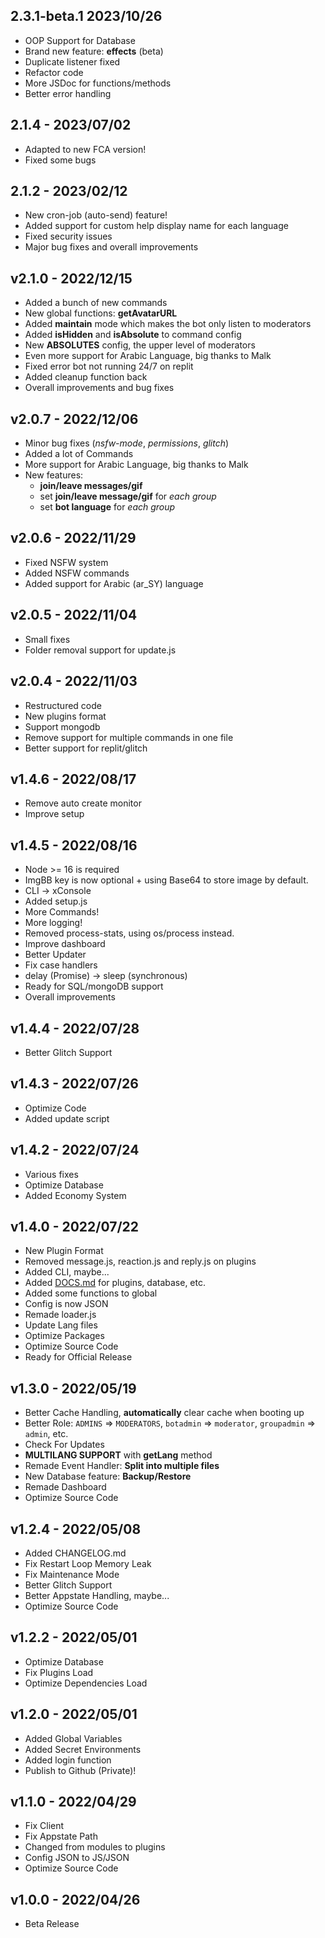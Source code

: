 <!--
## version - yyyy/mm/dd
 -->

## 2.3.1-beta.1 2023/10/26

-   OOP Support for Database
-   Brand new feature: **effects** (beta)
-   Duplicate listener fixed
-   Refactor code
-   More JSDoc for functions/methods
-   Better error handling

## 2.1.4 - 2023/07/02

-   Adapted to new FCA version!
-   Fixed some bugs

## 2.1.2 - 2023/02/12

-   New cron-job (auto-send) feature!
-   Added support for custom help display name for each language
-   Fixed security issues
-   Major bug fixes and overall improvements

## v2.1.0 - 2022/12/15

-   Added a bunch of new commands
-   New global functions: **getAvatarURL**
-   Added **maintain** mode which makes the bot only listen to moderators
-   Added **isHidden** and **isAbsolute** to command config
-   New **ABSOLUTES** config, the upper level of moderators
-   Even more support for Arabic Language, big thanks to Malk
-   Fixed error bot not running 24/7 on replit
-   Added cleanup function back
-   Overall improvements and bug fixes

## v2.0.7 - 2022/12/06

-   Minor bug fixes (_nsfw-mode_, _permissions_, _glitch_)
-   Added a lot of Commands
-   More support for Arabic Language, big thanks to Malk
-   New features:
    -   **join/leave messages/gif**
    -   set **join/leave message/gif** for _each group_
    -   set **bot language** for _each group_

## v2.0.6 - 2022/11/29

-   Fixed NSFW system
-   Added NSFW commands
-   Added support for Arabic (ar_SY) language

## v2.0.5 - 2022/11/04

-   Small fixes
-   Folder removal support for update.js

## v2.0.4 - 2022/11/03

-   Restructured code
-   New plugins format
-   Support mongodb
-   Remove support for multiple commands in one file
-   Better support for replit/glitch

## v1.4.6 - 2022/08/17

-   Remove auto create monitor
-   Improve setup

## v1.4.5 - 2022/08/16

-   Node >= 16 is required
-   ImgBB key is now optional + using Base64 to store image by default.
-   CLI -> xConsole
-   Added setup.js
-   More Commands!
-   More logging!
-   Removed process-stats, using os/process instead.
-   Improve dashboard
-   Better Updater
-   Fix case handlers
-   delay (Promise) -> sleep (synchronous)
-   Ready for SQL/mongoDB support
-   Overall improvements

## v1.4.4 - 2022/07/28

-   Better Glitch Support

## v1.4.3 - 2022/07/26

-   Optimize Code
-   Added update script

## v1.4.2 - 2022/07/24

-   Various fixes
-   Optimize Database
-   Added Economy System

## v1.4.0 - 2022/07/22

-   New Plugin Format
-   Removed message.js, reaction.js and reply.js on plugins
-   Added CLI, maybe...
-   Added [DOCS.md](https://github.com/XaviaTeam/XaviaBot/blob/main/DOCS.md) for plugins, database, etc.
-   Added some functions to global
-   Config is now JSON
-   Remade loader.js
-   Update Lang files
-   Optimize Packages
-   Optimize Source Code
-   Ready for Official Release

## v1.3.0 - 2022/05/19

-   Better Cache Handling, **automatically** clear cache when booting up
-   Better Role: `ADMINS` => `MODERATORS`, `botadmin` => `moderator`, `groupadmin` => `admin`, etc.
-   Check For Updates
-   **MULTILANG SUPPORT** with **getLang** method
-   Remade Event Handler: **Split into multiple files**
-   New Database feature: **Backup/Restore**
-   Remade Dashboard
-   Optimize Source Code

## v1.2.4 - 2022/05/08

-   Added CHANGELOG.md
-   Fix Restart Loop Memory Leak
-   Fix Maintenance Mode
-   Better Glitch Support
-   Better Appstate Handling, maybe...
-   Optimize Source Code

## v1.2.2 - 2022/05/01

-   Optimize Database
-   Fix Plugins Load
-   Optimize Dependencies Load

## v1.2.0 - 2022/05/01

-   Added Global Variables
-   Added Secret Environments
-   Added login function
-   Publish to Github (Private)!

## v1.1.0 - 2022/04/29

-   Fix Client
-   Fix Appstate Path
-   Changed from modules to plugins
-   Config JSON to JS/JSON
-   Optimize Source Code

## v1.0.0 - 2022/04/26

-   Beta Release
